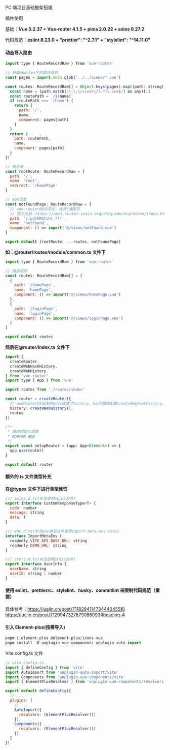 PC 端项目基础框架搭建

插件使用

基础：**Vue 3.2.37 + Vue-router 4.1.5 + pinia 2.0.22 + axios 0.27.2**

代码规范：**eslint 8.23.0 + "prettier": "^2.7.1" + "stylelint": "^14.11.0"**

#### 动态导入路由

```js
import type { RouteRecordRaw } from 'vue-router'

// 获取modules中的路由规则
const pages = import.meta.glob('../../views/*.vue')

const routes: RouteRecordRaw[] = Object.keys(pages).map((path: string) => {
  const name = (path.match(/\.\.\/views\/(.*)\.vue$/) as any)[1]
  const routePath = `/${name}`
  if (routePath === '/home') {
    return {
      path: '/',
      name,
      component: pages[path]
    }
  }
  return {
    path: routePath,
    name,
    component: pages[path]
  }
})

// 根目录
const rootRoute: RouteRecordRaw = {
  path: '/',
  name: 'root',
  redirect: '/homePage'
}

// 404页面
const notFoundPage: RouteRecordRaw = {
  // vue-router@4的变化，舍弃*通配符
  // 官方文档：https://next.router.vuejs.org/zh/guide/migration/index.html#%E5%88%A0%E9%99%A4%E4%BA%86-%EF%BC%88%E6%98%9F%E6%A0%87%E6%88%96%E9%80%9A%E9%85%8D%E7%AC%A6%EF%BC%89%E8%B7%AF%E7%94%B1
  path: '/:pathMatch(.*)*',
  name: 'notFound',
  component: () => import('@/views/notFound.vue')
}

export default [rootRoute, ...routes, notFoundPage]
```

**如：@router/routes/module/common.ts 文件下**

```js
import type { RouteRecordRaw } from 'vue-router'

// 路由规则
const routes: RouteRecordRaw[] = [
  {
    path: '/homePage',
    name: 'homePage',
    component: () => import('@/views/homePage.vue')
  },
  {
    path: '/loginPage',
    name: 'loginPage',
    component: () => import('@/views/loginPage.vue')
  }
]

export default routes
```

**然后在@router/index.ts 文件下**

```js
import {
  createRouter,
  createWebHashHistory,
  createWebHistory
} from 'vue-router'
import type { App } from 'vue'

import routes from './routes/index'

const router = createRouter({
  // vueRouter@3版本的mode改成了history，hash模式配置createWebHashHistory，history模式配置createWebHistory
  history: createWebHistory(),
  routes
})

/**
 * 路由初始化函数
 * @param app
 */
export const setupRouter = (app: App<Element>) => {
  app.use(router)
}

export default router
```

#### 额外的 ts 文件类型补充

**在@types 文件下进行类型修饰**

```js
/// axios.d.ts(补充说明axios文件)
export interface CustomResponseType<T> {
  code: number
  message: string
  data: T
}

/// env.d.ts(补充env类型文件使用import.meta.env.xxxx)
interface ImportMetaEnv {
  readonly VITE_API_BASE_URL: string
  readonly DEMO_URL: string
}

/// store.d.ts(补充说明pinia文件)
export interface UserInfo {
  userName: string
  userId: string | number
}
```

#### 使用 eslint、prettierrc、stylelint、husky、commitlint 来限制代码规范（重要）

具体参考：https://juejin.cn/post/7118294114734440455和https://juejin.cn/post/7120947327879086093#heading-4

#### 引入 Element-plus(按需导入)

```js
pnpm i element-plus @element-plus/icons-vue
pnpm install -D unplugin-vue-components unplugin-auto-import
```

Vite.config.ts 文件

```javascript
// vite.config.ts
import { defineConfig } from 'vite'
import AutoImport from 'unplugin-auto-import/vite'
import Components from 'unplugin-vue-components/vite'
import { ElementPlusResolver } from 'unplugin-vue-components/resolvers'

export default defineConfig({
  // ...
  plugins: [
    // ...
    AutoImport({
      resolvers: [ElementPlusResolver()]
    }),
    Components({
      resolvers: [ElementPlusResolver()]
    })
  ]
})
```
